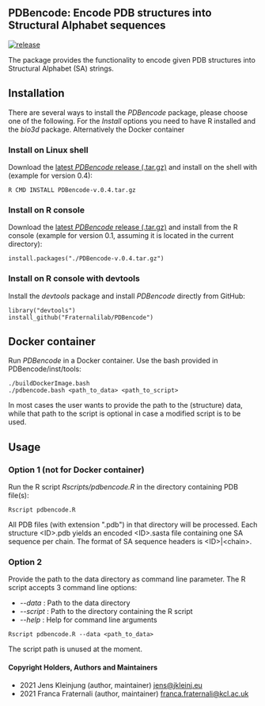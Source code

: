 ## PDBencode: Encode PDB structures into Structural Alphabet sequences 
[![release](https://img.shields.io/badge/release-v0.5-green?logo=github)](https://github.com/Fraternalilab/PDBencode)

The package provides the functionality to encode given PDB structures
into Structural Alphabet (SA) strings.


## Installation
There are several ways to install the *PDBencode* package, please choose one of the following.
For the *Install* options you need to have R installed and the *bio3d* package.
Alternatively the Docker container

### Install on Linux shell
Download the [latest *PDBencode* release (.tar.gz)](https://github.com/Fraternalilab/PDBencode/releases/latest)
and install on the shell with (example for version 0.4):
```{sh}
R CMD INSTALL PDBencode-v.0.4.tar.gz
```

### Install on R console
Download the [latest *PDBencode* release (.tar.gz)](https://github.com/Fraternalilab/PDBencode/releases/latest) and
install from the R console (example for version 0.1, assuming it is located in the current directory):
```{r}
install.packages("./PDBencode-v.0.4.tar.gz")
```

### Install on R console with devtools
Install the *devtools* package and install *PDBencode* directly from GitHub:
```{r}
library("devtools")
install_github("Fraternalilab/PDBencode")
```

## Docker container
Run *PDBencode* in a Docker container.
Use the bash provided in PDBencode/inst/tools:
```{sh}
./buildDockerImage.bash
./pdbencode.bash <path_to_data> <path_to_script>
```
In most cases the user wants to provide the path to the (structure) data,
while that path to the script is optional in case a modified script is to be used.


## Usage
### Option 1 (not for Docker container)
Run the R script *Rscripts/pdbencode.R* in the directory containing PDB file(s):
```{sh}
Rscript pdbencode.R 
```
All PDB files (with extension ".pdb") in that directory will be processed.
Each structure \<ID\>.pdb yields an encoded \<ID\>.sasta file containing
one SA sequence per chain. The format of SA sequence headers is \<ID\>|\<chain\>.

### Option 2
Provide the path to the data directory as command line parameter.
The R script accepts 3 command line options:
- *--data* : Path to the data directory
- *--script* : Path to the directory containing the R script
- *--help* : Help for command line arguments

```{sh}
Rscript pdbencode.R --data <path_to_data>
```
The script path is unused at the moment.


#### Copyright Holders, Authors and Maintainers 
- 2021 Jens Kleinjung (author, maintainer) jens@jkleinj.eu
- 2021 Franca Fraternali (author, maintainer) franca.fraternali@kcl.ac.uk

